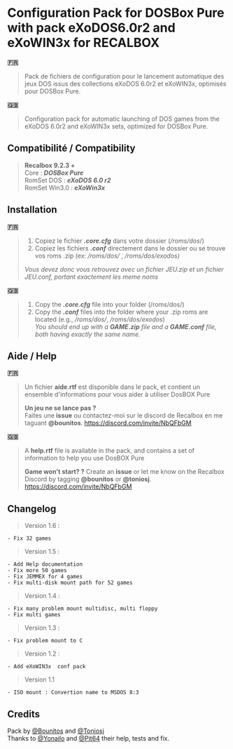 
# Configuration Pack for DOSBox Pure with pack eXoDOS6.0r2 and eXoWIN3x  for RECALBOX 

**:fr:**  
> Pack de fichiers de configuration pour le lancement automatique des jeux DOS issus des collections eXoDOS 6.0r2 et eXoWIN3x, optimisés pour DOSBox Pure.

**:gb:**   
> Configuration pack for automatic launching of DOS games from the eXoDOS 6.0r2 and eXoWIN3x sets, optimized for DOSBox Pure.

## Compatibilité / Compatibility

> **Recalbox 9.2.3 +**   
>  Core : ***DOSBox Pure***   
>  RomSet DOS : ***eXoDOS 6.0 r2***   
>  RomSet Win3.0 : ***eXoWin3x***


## Installation
 **:fr:** 
>  1. Copiez le fichier ***.core.cfg*** dans votre dossier (*/roms/dos*/)
>  2. Copiez les fichiers ***.conf***  directement dans le dossier ou se trouve vos roms .zip (ex: */roms/dos/* , */roms/dos/exodos)*  
> 
>  *Vous devez donc vous retrouvez avec un fichier JEU.zip et un fichier JEU.conf, portant exactement les meme noms*

**:gb:** 
>  1. Copy the ***.core.cfg*** file into your folder (/roms/dos/)  
>  2. Copy the ***.conf*** files into the folder where your .zip roms are located (e.g., */roms/dos/*, */roms/dos/exodos*)  
>   *You should end up with a **GAME.zip** file and a **GAME.conf** file, both having exactly the same name.*
  

## Aide / Help  
**:fr:** 
>  Un fichier **aide.rtf** est disponible dans le pack, et contient un ensemble d'informations pour vous aider à utiliser DosBOX Pure  
>
> **Un jeu ne se lance pas ?**   
> Faites une **issue** ou contactez-moi sur le discord de Recalbox en me taguant **@bounitos**.  https://discord.com/invite/NbQFbGM


**:gb:** 
>  A **help.rtf** file is available in the pack, and contains a set of information to help you use DosBOX Pure
>
> **Game won't start? ?**
>  Create an **issue** or let me know on the Recalbox Discord by tagging **@bounitos** or **@toniosj**.  https://discord.com/invite/NbQFbGM


  
    
  
## Changelog


> Version 1.6 :

    - Fix 32 games
    
> Version 1.5 :

    - Add Help documentation
    - Fix more 50 games
    - Fix JEMMEX for 4 games
    - Fix multi-disk mount path for 52 games
    
> Version 1.4 :

    - Fix many problem mount multidisc, multi floppy
    - Fix multi games
    
> Version 1.3 :

    - Fix problem mount to C

> Version 1.2 :

    - Add eXoWIN3x  conf pack

> Version 1.1

    - ISO mount : Convertion name to MSDOS 8:3

## Credits
Pack by [@Bounitos](https://github.com/BenoitBounar) and  [@Toniosj](https://github.com/toniosj)   
Thanks to [@Yonailo](https://github.com/yonailo) and [@Pit64](https://github.com/Pitchoune) their help, tests and fix.
